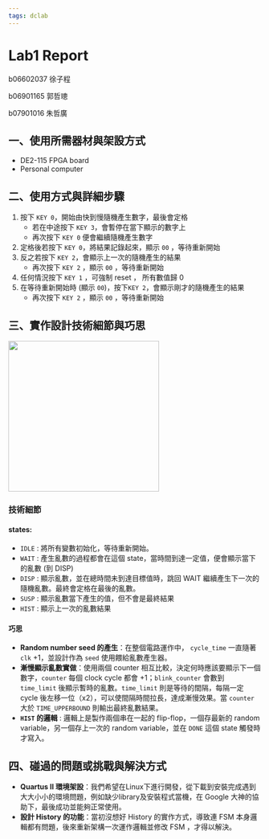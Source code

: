 ```yaml
---
tags: dclab
---
```


# Lab1 Report

b06602037 徐子程

b06901165 郭哲璁

b07901016 朱哲廣

## 一、使用所需器材與架設方式
- DE2-115 FPGA board
- Personal computer

## 二、使用方式與詳細步驟

1. 按下 `KEY 0`，開始由快到慢隨機產生數字，最後會定格
    - 若在中途按下 `KEY 3`，會暫停在當下顯示的數字上
    - 再次按下 `KEY 0` 便會繼續隨機產生數字 
2. 定格後若按下 `KEY 0`，將結果記錄起來，顯示 `00` ，等待重新開始
3. 反之若按下 `KEY 2`，會顯示上一次的隨機產生的結果
    -  再次按下 `KEY 2` ，顯示 `00` ，等待重新開始 
4. 任何情況按下 `KEY 1` ，可強制 reset ， 所有數值歸 0 
5. 在等待重新開始時 (顯示 `00`)，按下`KEY 2`，會顯示剛才的隨機產生的結果
    -  再次按下 `KEY 2` ，顯示 `00` ，等待重新開始 

## 三、實作設計技術細節與巧思
<img src="https://i.imgur.com/Ysm2p2y.jpg" height="300"/>


### 技術細節
#### states:
- `IDLE` : 將所有變數初始化，等待重新開始。
- `WAIT` : 產生亂數的過程都會在這個 state，當時間到達一定值，便會顯示當下的亂數 (到 DISP)
- `DISP` : 顯示亂數，並在總時間未到達目標值時，跳回 WAIT 繼續產生下一次的隨機亂數。最終會定格在最後的亂數。
- `SUSP` : 顯示亂數當下產生的值，但不會是最終結果
- `HIST` : 顯示上一次的亂數結果

#### 巧思
- **Random number seed 的產生**：在整個電路運作中， `cycle_time` 一直隨著`clk` +1，並設計作為 `seed` 使用餵給亂數產生器。
- **漸慢顯示亂數實做**：使用兩個 counter 相互比較，決定何時應該要顯示下一個數字，`counter` 每個 clock cycle 都會 +1；`blink_counter` 會數到  `time_limit` 後顯示暫時的亂數。`time_limit` 則是等待的間隔，每隔一定 cycle 後左移一位（x2），可以使間隔時間拉長，達成漸慢效果。當 `counter` 大於 `TIME_UPPERBOUND` 則輸出最終亂數結果。
- **`HIST` 的邏輯** : 邏輯上是製作兩個串在一起的 flip-flop，一個存最新的 random variable，另一個存上一次的 random variable，並在 `DONE` 這個 state 觸發時才寫入。

## 四、碰過的問題或挑戰與解決方式
- **Quartus II 環境架設**：我們希望在Linux下進行開發，從下載到安裝完成遇到大大小小的環境問題，例如缺少library及安裝程式當機，在 Google 大神的協助下，最後成功並能夠正常使用。
- **設計 History 的功能**：當初沒想好 History 的實作方式，導致連 FSM 本身邏輯都有問題，後來重新架構一次運作邏輯並修改 FSM ，才得以解決。